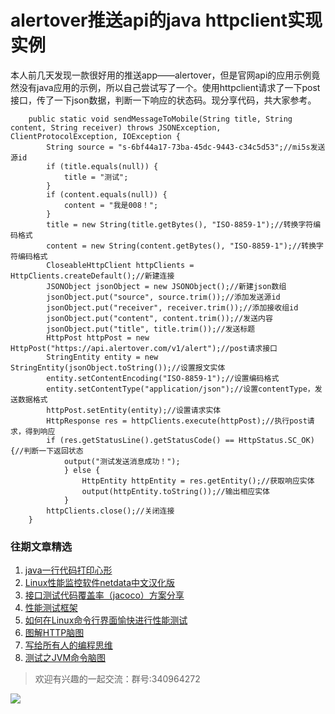 # alertover推送api的java httpclient实现实例

本人前几天发现一款很好用的推送app——alertover，但是官网api的应用示例竟然没有java应用的示例，所以自己尝试写了一个。使用httpclient请求了一下post接口，传了一下json数据，判断一下响应的状态码。现分享代码，共大家参考。


```
	public static void sendMessageToMobile(String title, String content, String receiver) throws JSONException, ClientProtocolException, IOException {
		String source = "s-6bf44a17-73ba-45dc-9443-c34c5d53";//mi5s发送源id
		if (title.equals(null)) {
			title = "测试";
		}
		if (content.equals(null)) {
			content = "我是008！";
		}
		title = new String(title.getBytes(), "ISO-8859-1");//转换字符编码格式
		content = new String(content.getBytes(), "ISO-8859-1");//转换字符编码格式
		CloseableHttpClient httpClients = HttpClients.createDefault();//新建连接
		JSONObject jsonObject = new JSONObject();//新建json数组
		jsonObject.put("source", source.trim());//添加发送源id
		jsonObject.put("receiver", receiver.trim());//添加接收组id
		jsonObject.put("content", content.trim());//发送内容
		jsonObject.put("title", title.trim());//发送标题
		HttpPost httpPost = new HttpPost("https://api.alertover.com/v1/alert");//post请求接口
		StringEntity entity = new StringEntity(jsonObject.toString());//设置报文实体
		entity.setContentEncoding("ISO-8859-1");//设置编码格式
		entity.setContentType("application/json");//设置contentType，发送数据格式
	    httpPost.setEntity(entity);//设置请求实体
	    HttpResponse res = httpClients.execute(httpPost);//执行post请求，得到响应
	    if (res.getStatusLine().getStatusCode() == HttpStatus.SC_OK) {//判断一下返回状态
			output("测试发送消息成功！");
			} else {
				HttpEntity httpEntity = res.getEntity();//获取响应实体
				output(httpEntity.toString());//输出相应实体
			}
	    httpClients.close();//关闭连接
	}
```


### 往期文章精选

1. [java一行代码打印心形](https://mp.weixin.qq.com/s/QPSryoSbViVURpSa9QXtpg)
2. [Linux性能监控软件netdata中文汉化版](https://mp.weixin.qq.com/s/fdXtK-5WwKnxjLZdyg6-nA)
3. [接口测试代码覆盖率（jacoco）方案分享](https://mp.weixin.qq.com/s/D73Sq6NLjeRKN8aCpGLOjQ)
4. [性能测试框架](https://mp.weixin.qq.com/s/3_09j7-5ex35u30HQRyWug)
5. [如何在Linux命令行界面愉快进行性能测试](https://mp.weixin.qq.com/s/fwGqBe1SpA2V0lPfAOd04Q)
6. [图解HTTP脑图](https://mp.weixin.qq.com/s/100Vm8FVEuXs0x6rDGTipw)
7. [写给所有人的编程思维](https://mp.weixin.qq.com/s/Oj33UCnYfbUgzsBzEm2GPQ)
8. [测试之JVM命令脑图](https://mp.weixin.qq.com/s/qprqyv0j3SCvGw1HMjbaMQ)


> 欢迎有兴趣的一起交流：群号:340964272

![](/blog/pic/201712120951590031.png)

<script src="/blog/js/bubbly.js"></script>
<script src="/blog/js/article.js"></script>
